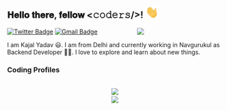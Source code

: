 <h2> 𝐇𝐞𝐥𝐥𝐨 𝐭𝐡𝐞𝐫𝐞, 𝐟𝐞𝐥𝐥𝐨𝐰 <𝚌𝚘𝚍𝚎𝚛𝚜/>! <img src="https://raw.githubusercontent.com/ABSphreak/ABSphreak/master/gifs/Hi.gif" width="30px"></h2>

<img align='right' src='https://user-images.githubusercontent.com/5713670/87202985-820dcb80-c2b6-11ea-9f56-7ec461c497c3.gif' width='200"'>

[![Twitter Badge](https://img.shields.io/badge/-@kajaly705-1ca0f1?style=flat-square&labelColor=1ca0f1&logo=twitter&logoColor=white&link=https://twitter.com/Harshkhatri24)](https://twitter.com/Harshkhatri24) 
[![Gmail Badge](https://img.shields.io/badge/-kajaly20@navgurukul.org-c14438?style=flat-square&logo=Gmail&logoColor=white&link=mailto:mailharshkhatri@gmail.com)](mailto:mailharshkhatri@gmail.com)

I am Kajal Yadav 😃. I am from Delhi and currently working in Navgurukul as Backend Developer 👩‍💻. I love to explore and learn about new things.

### Coding Profiles

<br/>

<div style="text-align: center;">
  <img src="https://github-readme-stats-sigma-five.vercel.app/api?username=kajal8512&show_icons=true&theme=tokyonight" style="margin: 0 20px;" width="450" />
  <br/>
  <img src="https://github-readme-streak-stats.herokuapp.com?user=kajal8512&theme=dark&hide_border=true" style="margin: 0 50px; width: 50%;" width="450" />
</div>
